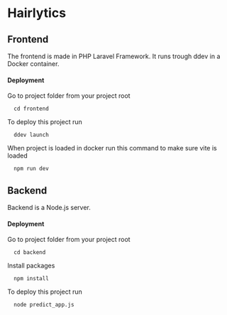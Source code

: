 
# Hairlytics

## Frontend
The frontend is made in PHP Laravel Framework. It runs trough ddev in a Docker container.


#### Deployment
Go to project folder from your project root

```
  cd frontend
```

To deploy this project run

```
  ddev launch
```

When project is loaded in docker run this command to make sure vite is loaded
```
  npm run dev
```

## Backend
Backend is a Node.js server. 

#### Deployment
Go to project folder from your project root

```
  cd backend
```

Install packages
```
  npm install
```

To deploy this project run

```
  node predict_app.js
```


